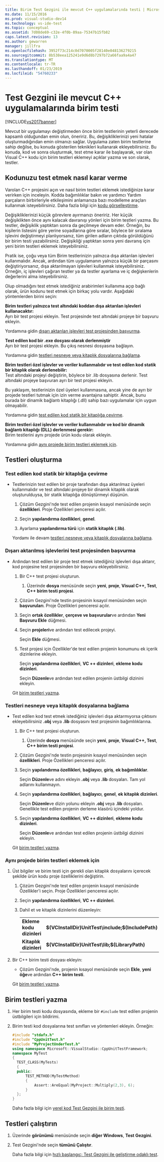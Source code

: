 ```yaml
---
title: Birim Test Gezgini ile mevcut C++ uygulamalarında testi | Microsoft Docs
ms.date: 11/15/2016
ms.prod: visual-studio-dev14
ms.technology: vs-ide-test
ms.topic: conceptual
ms.assetid: 7d08de69-c32e-4f0b-89aa-75347b15fb82
caps.latest.revision: 13
ms.author: gewarren
manager: jillfra
ms.openlocfilehash: 3952f73c214c0d7070005f28140e048136279215
ms.sourcegitcommit: 8b538eea125241e9d6d8b7297b72a66faa9a4a47
ms.translationtype: MT
ms.contentlocale: tr-TR
ms.lasthandoff: 01/23/2019
ms.locfileid: "54760233"
---
```

# <a name="unit-testing-existing-c-applications-with-test-explorer"></a>Test Gezgini ile mevcut C++ uygulamalarında birim testi
[!INCLUDE[vs2017banner](../includes/vs2017banner.md)]

Mevcut bir uygulamayı değiştirmeden önce birim testlerinin yeterli derecede kapsamlı olduğundan emin olun, öneririz. Bu, değişikliklerinizi yeni hatalar oluşturmadığından emin olmanızı sağlar. Uygulama zaten birim testlerine sahip değilse, bu konuda gösterilen teknikleri kullanarak ekleyebilirsiniz. Bu konuda, kod ve sonra oluşturmak, test etme karar ile başlayarak, var olan Visual C++ kodu için birim testleri eklemeyi açıklar yazma ve son olarak, testler.  
  
## <a name="deciding-how-to-test-your-code"></a>Kodunuzu test etmek nasıl karar verme  
 Varolan C++ projesini açın ve nasıl birim testleri eklemek istediğinize karar verirken için inceleyin. Kodda bağımlılıklar bakın ve yardımcı Yardım parçaların birbirleriyle etkileşimini anlamanıza bazı modelleme araçları kullanmak isteyebilirsiniz. Daha fazla bilgi için [kodu görselleştirme](../modeling/visualize-code.md).  
  
 Değişikliklerinizi küçük görevlere ayırmanızı öneririz. Her küçük değişiklikten önce aynı kalacak davranışı yönleri için birim testleri yazma. Bu testler, değişiklik yaptıktan sonra da geçilmeye devam eder. Örneğin, bu kişilerin listesini göre yerine soyadlarına göre sıralar, böylece bir sıralama işlevini değiştirmeyi planlıyorsanız, tüm girilen adların çıktıda görüldüğünü bir birim testi yazabilirsiniz. Değişikliği yaptıktan sonra yeni davranış için yeni birim testleri eklemek isteyebilirsiniz.  
  
 Pratik ise, çoğu veya tüm Birim testlerinizin yalnızca dışa aktarılan işlevleri kullanmalıdır. Ancak, ardından tüm uygulamanın yalnızca küçük bir parçasını değiştiriyorsanız, dışa aktarılmayan işlevleri kullanmak isteyebilirsiniz. Örneğin, iç işlevleri çağıran testler ya da testler ayarlama ve iç değişkenlerin değerlerini alma isteyebilirsiniz.  
  
 Olup olmadığını test etmek istediğiniz arabirimleri kullanıma açıp bağlı olarak, ürün kodunu test etmek için birkaç yolu vardır. Aşağıdaki yöntemlerden birini seçin:  
  
 **Birim testleri yalnızca test altındaki koddan dışa aktarılan işlevleri kullanacaktır:**  
 Ayrı bir test projesi ekleyin. Test projesinde test altındaki projeye bir başvuru ekleyin.  
  
 Yordamına gidin [dışarı aktarılan işlevleri test projesinden başvurma](#projectRef).  
  
 **Test edilen kod bir .exe dosyası olarak derlenmiştir**  
 Ayrı bir test projesi ekleyin. Bu çıkış nesnesi dosyasına bağlayın.  
  
 Yordamına gidin [testleri nesneye veya kitaplık dosyalarına bağlama](#objectRef).  
  
 **Birim testleri özel işlevler ve veriler kullanmalıdır ve test edilen kod statik bir kitaplık olarak derlenebilir:**  
 Test altındaki projeyi değiştirin, böylece bir .lib dosyasına derlenir. Test altındaki projeye başvuran ayrı bir test projesi ekleyin.  
  
 Bu yaklaşım, testlerinizin özel üyeleri kullanmasına, ancak yine de ayrı bir projede testleri tutmak için izin verme avantajına sahiptir. Ancak, bunu burada bir dinamik bağlantı kitaplığı (.dll) sahip bazı uygulamalar için uygun olmayabilir.  
  
 Yordamına gidin [test edilen kod statik bir kitaplığa çevirme](#staticLink).  
  
 **Birim testleri özel işlevler ve veriler kullanmalıdır ve kod bir dinamik bağlantı kitaplığı (DLL) derlenmesi gerekir:**  
 Birim testlerini aynı projede ürün kodu olarak ekleyin.  
  
 Yordamına gidin [aynı projede birim testleri eklemek için](#sameProject).  
  
## <a name="creating-the-tests"></a>Testleri oluşturma  
  
###  <a name="staticLink"></a> Test edilen kod statik bir kitaplığa çevirme  
  
- Testlerinizin test edilen bir proje tarafından dışa aktarılmaz üyeleri kullanmalıdır ve test altındaki projeye bir dinamik kitaplık olarak oluşturulduysa, bir statik kitaplığa dönüştürmeyi düşünün.  
  
  1.  Çözüm Gezgini'nde test edilen projenin kısayol menüsünde seçin **özellikleri**. Proje Özellikleri penceresi açılır.  
  
  2.  Seçin **yapılandırma özellikleri**, **genel**.  
  
  3.  Ayarlama **yapılandırma türü** için **statik kitaplık (.lib)**.  
  
  Yordamı ile devam [testleri nesneye veya kitaplık dosyalarına bağlama](#objectRef).  
  
###  <a name="projectRef"></a> Dışarı aktarılmış işlevlerini test projesinden başvurma  
  
- Ardından test edilen bir proje test etmek istediğiniz işlevleri dışa aktarır, kod projesine test projesinden bir başvuru ekleyebilirsiniz.  
  
  1.  Bir C++ test projesi oluşturun.  
  
      1.  Üzerinde **dosya** menüsünde seçin **yeni**, **proje**, **Visual C++, Test**, **C++ birim testi projesi**.  
  
  2.  Çözüm Gezgini'nde testin projesinin kısayol menüsünden seçin **başvuruları**. Proje Özellikleri penceresi açılır.  
  
  3.  Seçin **ortak özellikler**, **çerçeve ve başvurular**ve ardından **Yeni Başvuru Ekle** düğmesi.  
  
  4.  Seçin **projeleri**ve ardından test edilecek projeyi.  
  
       Seçin **Ekle** düğmesi.  
  
  5.  Test projesi için Özellikler'de test edilen projenin konumunu ek içerik dizinlerine ekleyin.  
  
       Seçin **yapılandırma özellikleri**, **VC ++ dizinleri**, **ekleme kodu dizinleri**.  
  
       Seçin **Düzenle**ve ardından test edilen projenin üstbilgi dizinini ekleyin.  
  
  Git [birim testleri yazma](#addTests).  
  
###  <a name="objectRef"></a> Testleri nesneye veya kitaplık dosyalarına bağlama  
  
- Test edilen kod test etmek istediğiniz işlevleri dışa aktarmıyorsa çıktısını ekleyebilirsiniz **.obj** veya **.lib** dosyasını test projesinin bağımlılıklarına.  
  
  1.  Bir C++ test projesi oluşturun.  
  
      1.  Üzerinde **dosya** menüsünde seçin **yeni**, **proje**, **Visual C++, Test**, **C++ birim testi projesi**.  
  
  2.  Çözüm Gezgini'nde testin projesinin kısayol menüsünden seçin **özellikleri**. Proje Özellikleri penceresi açılır.  
  
  3.  Seçin **yapılandırma özellikleri**, **bağlayıcı**, **giriş**, **ek bağımlılıklar**.  
  
       Seçin **Düzenle**ve adını ekleyin **.obj** veya **.lib** dosyaları. Tam yol adlarını kullanmayın.  
  
  4.  Seçin **yapılandırma özellikleri**, **bağlayıcı**, **genel**, **ek kitaplık dizinleri**.  
  
       Seçin **Düzenle**ve dizin yolunu ekleyin **.obj** veya **.lib** dosyaları. Genellikle test edilen projenin derleme klasörü içindeki yoldur.  
  
  5.  Seçin **yapılandırma özellikleri**, **VC ++ dizinleri**, **ekleme kodu dizinleri**.  
  
       Seçin **Düzenle**ve ardından test edilen projenin üstbilgi dizinini ekleyin.  
  
  Git [birim testleri yazma](#addTests).  
  
###  <a name="sameProject"></a> Aynı projede birim testleri eklemek için  
  
1. Üst bilgiler ve birim testi için gerekli olan kitaplık dosyalarını içerecek şekilde ürün kodu proje özelliklerini değiştirin.  
  
   1.  Çözüm Gezgini'nde test edilen projenin kısayol menüsünde Özellikler'i seçin. Proje Özellikleri penceresi açılır.  
  
   2.  Seçin **yapılandırma özellikleri**, **VC ++ dizinleri**.  
  
   3.  Dahil et ve kitaplık dizinlerini düzenleyin:  
  
       |||  
       |-|-|  
       |**Ekleme kodu dizinleri**|**$(VCInstallDir)UnitTest\include;$(IncludePath)**|  
       |**Kitaplık dizinleri**|**$(VCInstallDir)UnitTest\lib;$(LibraryPath)**|  
  
2. Bir C++ birim testi dosyası ekleyin:  
  
   -   Çözüm Gezgini'nde, projenin kısayol menüsünde seçin **Ekle**, **yeni öğe**ve ardından **C++ birim testi**.  
  
   Git [birim testleri yazma](#addTests).  
  
##  <a name="addTests"></a> Birim testleri yazma  
  
1. Her birim testi kodu dosyasında, ekleme bir `#include` test edilen projenin üstbilgileri için bildirimi.  
  
2. Birim testi kod dosyalarına test sınıfları ve yöntemleri ekleyin. Örneğin:  
  
   ```cpp  
   #include "stdafx.h"  
   #include "CppUnitTest.h"  
   #include "MyProjectUnderTest.h"  
   using namespace Microsoft::VisualStudio::CppUnitTestFramework;  
   namespace MyTest  
   {  
     TEST_CLASS(MyTests)  
     {  
     public:  
         TEST_METHOD(MyTestMethod)  
         {  
             Assert::AreEqual(MyProject::Multiply(2,3), 6);  
         }  
     };  
   }  
   ```  
  
   Daha fazla bilgi için [yerel kod Test Gezgini ile birim testi](http://msdn.microsoft.com/8a09d6d8-3613-49d8-9ffe-11375ac4736c).  
  
## <a name="run-the-tests"></a>Testleri çalıştırın  
  
1. Üzerinde **görünümü** menüsünde seçin **diğer Windows**, **Test Gezgini**.  
  
2. Test Gezgini'nde seçin **tümünü Çalıştır**.  
  
   Daha fazla bilgi için [hızlı başlangıç: Test Gezgini ile geliştirme odaklı test](../test/quick-start-test-driven-development-with-test-explorer.md).
